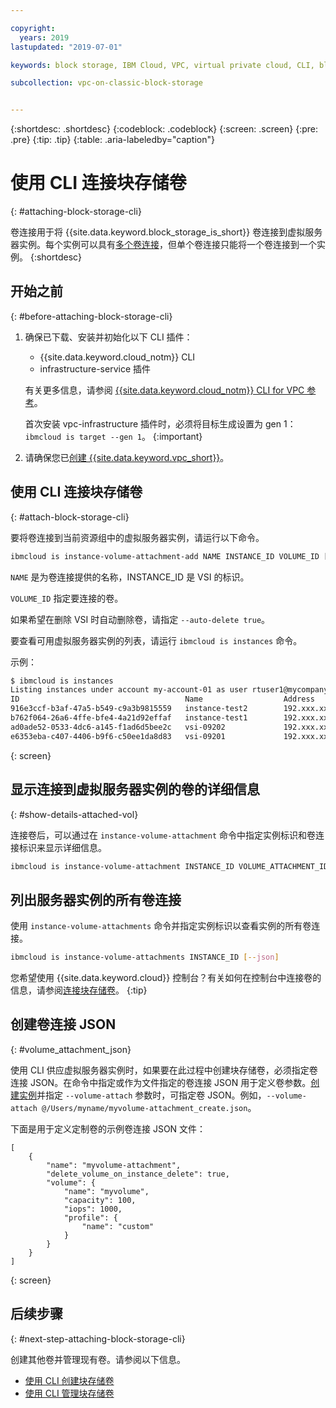 ```yaml
---

copyright:
  years: 2019
lastupdated: "2019-07-01"

keywords: block storage, IBM Cloud, VPC, virtual private cloud, CLI, block storage volume, volume, volume attachment, virtual server instance, instance

subcollection: vpc-on-classic-block-storage


---
```


{:shortdesc: .shortdesc}
{:codeblock: .codeblock}
{:screen: .screen}
{:pre: .pre}
{:tip: .tip}
{:table: .aria-labeledby="caption"}

# 使用 CLI 连接块存储卷
{: #attaching-block-storage-cli}

卷连接用于将 {{site.data.keyword.block_storage_is_short}} 卷连接到虚拟服务器实例。每个实例可以具有[多个卷连接](/docs/vpc-on-classic-block-storage?topic=vpc-on-classic-block-storage-attaching-block-storage#vol-attach-limits)，但单个卷连接只能将一个卷连接到一个实例。
{:shortdesc}

## 开始之前
{: #before-attaching-block-storage-cli}

1. 确保已下载、安装并初始化以下 CLI 插件：
    * {{site.data.keyword.cloud_notm}} CLI
    * infrastructure-service 插件

   有关更多信息，请参阅 [{{site.data.keyword.cloud_notm}} CLI for VPC 参考](/docs/vpc-infrastructure-cli-plugin?topic=vpc-infrastructure-cli-plugin-vpc-reference)。
   
   首次安装 vpc-infrastructure 插件时，必须将目标生成设置为 gen 1：`ibmcloud is target --gen 1`。
   {:important}
   
2. 请确保您已[创建 {{site.data.keyword.vpc_short}}](/docs/vpc-on-classic?topic=vpc-on-classic-getting-started)。

## 使用 CLI 连接块存储卷
{: #attach-block-storage-cli}

要将卷连接到当前资源组中的虚拟服务器实例，请运行以下命令。

```bash
ibmcloud is instance-volume-attachment-add NAME INSTANCE_ID VOLUME_ID [--auto-delete true | false] [--json]
```

`NAME` 是为卷连接提供的名称，INSTANCE_ID 是 VSI 的标识。

`VOLUME_ID` 指定要连接的卷。

如果希望在删除 VSI 时自动删除卷，请指定 `--auto-delete true`。

要查看可用虚拟服务器实例的列表，请运行 `ibmcloud is instances` 命令。

示例：

```bash
$ ibmcloud is instances
Listing instances under account my-account-01 as user rtuser1@mycompany.com...
ID                                     Name                  Address          Profile   Image                            Created        Status     VPC                               Zone         Resource Group
916e3ccf-b3af-47a5-b549-c9a3b9815559   instance-test2        192.xxx.xx.xx    -         ubuntu-16.04-amd64(7eb4e35b-.)   4 hours ago    running    function-test-vpc1(974e258e-.)    us-south-1   -
b762f064-26a6-4ffe-bfe4-4a21d92effaf   instance-test1        192.xxx.xx.x     -         ubuntu-16.04-amd64(7eb4e35b-.)   4 hours ago    running    function-test-vpc2(974e258e-.)    us-south-1   -
ad0ade52-0533-4dc6-a145-f1ad6d5bee2c   vsi-09202             192.xxx.xxx.xx   -         ubuntu-16.04-amd64(7eb4e35b-.)   5 hours ago    running    vpnaas-test1(2467b0fa-.)          us-south-1   -
e6353eba-c407-4406-b9f6-c50ee1da8d83   vsi-09201             192.xxx.xxx.xxx  -         ubuntu-16.04-amd64(7eb4e35b-.)   5 hours ago    running    vpnaas-test1(2467b0fa-.)          us-south-1   -

```
{: screen}

## 显示连接到虚拟服务器实例的卷的详细信息
{: #show-details-attached-vol}

连接卷后，可以通过在 `instance-volume-attachment` 命令中指定实例标识和卷连接标识来显示详细信息。

```bash
ibmcloud is instance-volume-attachment INSTANCE_ID VOLUME_ATTACHMENT_ID [--json]
```

## 列出服务器实例的所有卷连接

使用 `instance-volume-attachments` 命令并指定实例标识以查看实例的所有卷连接。

```bash
ibmcloud is instance-volume-attachments INSTANCE_ID [--json]
```

您希望使用 {{site.data.keyword.cloud}} 控制台？有关如何在控制台中连接卷的信息，请参阅[连接块存储卷](/docs/vpc-on-classic-block-storage?topic=vpc-on-classic-block-storage-attaching-block-storage)。
{:tip}

## 创建卷连接 JSON
{: #volume_attachment_json}

使用 CLI 供应虚拟服务器实例时，如果要在此过程中创建块存储卷，必须指定卷连接 JSON。在命令中指定或作为文件指定的卷连接 JSON 用于定义卷参数。[创建实例](/docs/vpc-on-classic-vsi?topic=vpc-on-classic-vsi-creating-virtual-servers-cli)并指定 `--volume-attach` 参数时，可指定卷 JSON。例如，`--volume-attach @/Users/myname/myvolume-attachment_create.json`。

下面是用于定义定制卷的示例卷连接 JSON 文件：

```
[
    {
        "name": "myvolume-attachment",
        "delete_volume_on_instance_delete": true,
        "volume": {
            "name": "myvolume",
            "capacity": 100,
            "iops": 1000,
            "profile": {
                "name": "custom"
            }
        }
    }
]
```
{: screen}

## 后续步骤
{: #next-step-attaching-block-storage-cli}

创建其他卷并管理现有卷。请参阅以下信息。

* [使用 CLI 创建块存储卷](/docs/vpc-on-classic-block-storage?topic=vpc-on-classic-block-storage-creating-block-storage-cli#create-vol-cli)
* [使用 CLI 管理块存储卷](/docs/vpc-on-classic-block-storage?topic=vpc-on-classic-block-storage-managing-block-storage-cli)
